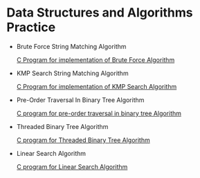 # Data Structures and Algorithms Practice

- Brute Force String Matching Algorithm
	
	[C Program for implementation of Brute Force Algorithm](https://github.com/monsterhxw/Data-Structures-And-Algorithms-Practice/blob/master/BruteForce/main.c)

- KMP Search String Matching Algorithm
	
	[C Program for implementation of KMP Search Algorithm](https://github.com/monsterhxw/Data-Structures-And-Algorithms-Practice/blob/master/KMPSearch/main.c)

- Pre-Order Traversal In Binary Tree Algorithm
	
	[C program for pre-order traversal in binary tree Algorithm](https://github.com/monsterhxw/Data-Structures-And-Algorithms-Practice/blob/master/PreOrderTraversalInBinaryTreeAlgorithm/main.c)

- Threaded Binary Tree Algorithm
	
	[C program for Threaded Binary Tree Algorithm](https://github.com/monsterhxw/Data-Structures-And-Algorithms-Practice/blob/master/ThreadedBinaryTree/main.c)

- Linear Search Algorithm
	
	[C program for Linear Search Algorithm](https://github.com/monsterhxw/Data-Structures-And-Algorithms-Practice/blob/master/LinearSearch/main.c)
